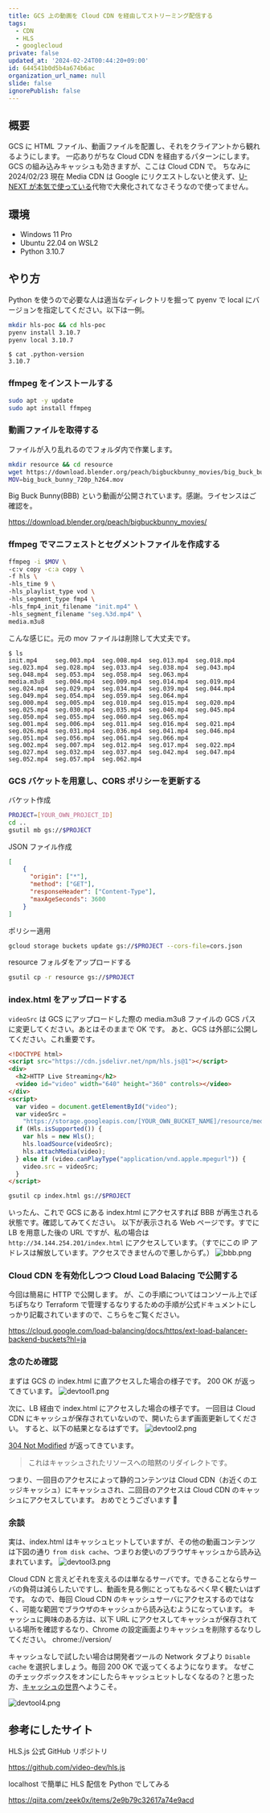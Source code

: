 ```yaml
---
title: GCS 上の動画を Cloud CDN を経由してストリーミング配信する
tags:
  - CDN
  - HLS
  - googlecloud
private: false
updated_at: '2024-02-24T00:44:20+09:00'
id: 644541b0d5b4a674b6ac
organization_url_name: null
slide: false
ignorePublish: false
---
```

## 概要

GCS に HTML ファイル、動画ファイルを配置し、それをクライアントから観れるようにします。
一応ありがちな Cloud CDN を経由するパターンにします。GCS の組み込みキャッシュも効きますが、ここは Cloud CDN で。
ちなみに 2024/02/23 現在 Media CDN は Google にリクエストしないと使えず、[U-NEXT が本気で使っている](https://av.watch.impress.co.jp/docs/topic/1408035.html)代物で大衆化されてなさそうなので使ってません。

## 環境

- Windows 11 Pro
- Ubuntu 22.04 on WSL2
- Python 3.10.7

## やり方

Python を使うので必要な人は適当なディレクトリを掘って pyenv で local にバージョンを指定してください。以下は一例。

```bash
mkdir hls-poc && cd hls-poc
pyenv install 3.10.7
pyenv local 3.10.7
```

```
$ cat .python-version
3.10.7
```

### ffmpeg をインストールする

```bash
sudo apt -y update
sudo apt install ffmpeg
```

### 動画ファイルを取得する

ファイルが入り乱れるのでフォルダ内で作業します。

```bash
mkdir resource && cd resource
wget https://download.blender.org/peach/bigbuckbunny_movies/big_buck_bunny_720p_h264.mov
MOV=big_buck_bunny_720p_h264.mov
```

Big Buck Bunny(BBB) という動画が公開されています。感謝。ライセンスはご確認を。

https://download.blender.org/peach/bigbuckbunny_movies/

### ffmpeg でマニフェストとセグメントファイルを作成する

```bash
ffmpeg -i $MOV \
-c:v copy -c:a copy \
-f hls \
-hls_time 9 \
-hls_playlist_type vod \
-hls_segment_type fmp4 \
-hls_fmp4_init_filename "init.mp4" \
-hls_segment_filename "seg.%3d.mp4" \
media.m3u8
```

こんな感じに。元の mov ファイルは削除して大丈夫です。

```
$ ls
init.mp4     seg.003.mp4  seg.008.mp4  seg.013.mp4  seg.018.mp4  seg.023.mp4  seg.028.mp4  seg.033.mp4  seg.038.mp4  seg.043.mp4  seg.048.mp4  seg.053.mp4  seg.058.mp4  seg.063.mp4
media.m3u8   seg.004.mp4  seg.009.mp4  seg.014.mp4  seg.019.mp4  seg.024.mp4  seg.029.mp4  seg.034.mp4  seg.039.mp4  seg.044.mp4  seg.049.mp4  seg.054.mp4  seg.059.mp4  seg.064.mp4
seg.000.mp4  seg.005.mp4  seg.010.mp4  seg.015.mp4  seg.020.mp4  seg.025.mp4  seg.030.mp4  seg.035.mp4  seg.040.mp4  seg.045.mp4  seg.050.mp4  seg.055.mp4  seg.060.mp4  seg.065.mp4
seg.001.mp4  seg.006.mp4  seg.011.mp4  seg.016.mp4  seg.021.mp4  seg.026.mp4  seg.031.mp4  seg.036.mp4  seg.041.mp4  seg.046.mp4  seg.051.mp4  seg.056.mp4  seg.061.mp4  seg.066.mp4
seg.002.mp4  seg.007.mp4  seg.012.mp4  seg.017.mp4  seg.022.mp4  seg.027.mp4  seg.032.mp4  seg.037.mp4  seg.042.mp4  seg.047.mp4  seg.052.mp4  seg.057.mp4  seg.062.mp4
```

### GCS バケットを用意し、CORS ポリシーを更新する

バケット作成

```bash
PROJECT=[YOUR_OWN_PROJECT_ID]
cd ..
gsutil mb gs://$PROJECT
```

JSON ファイル作成

```cors.json
[
    {
      "origin": ["*"],
      "method": ["GET"],
      "responseHeader": ["Content-Type"],
      "maxAgeSeconds": 3600
    }
]
```

ポリシー適用

```bash
gcloud storage buckets update gs://$PROJECT --cors-file=cors.json
```

resource フォルダをアップロードする

```bash
gsutil cp -r resource gs://$PROJECT
```

### index.html をアップロードする

`videoSrc` は GCS にアップロードした際の media.m3u8 ファイルの GCS パスに変更してください。あとはそのままで OK です。
あと、GCS は外部に公開してください。これ重要です。

```html
<!DOCTYPE html>
<script src="https://cdn.jsdelivr.net/npm/hls.js@1"></script>
<div>
  <h2>HTTP Live Streaming</h2>
  <video id="video" width="640" height="360" controls></video>
</div>
<script>
  var video = document.getElementById("video");
  var videoSrc =
    "https://storage.googleapis.com/[YOUR_OWN_BUCKET_NAME]/resource/media.m3u8";
  if (Hls.isSupported()) {
    var hls = new Hls();
    hls.loadSource(videoSrc);
    hls.attachMedia(video);
  } else if (video.canPlayType("application/vnd.apple.mpegurl")) {
    video.src = videoSrc;
  }
</script>
```

```bash
gsutil cp index.html gs://$PROJECT
```

いったん、これで GCS にある index.html にアクセスすれば BBB が再生される状態です。確認してみてください。
以下が表示される Web ページです。すでに LB を用意した後の URL ですが、私の場合は `http://34.144.254.201/index.html` にアクセスしています。（すでにこの IP アドレスは解放しています。アクセスできませんので悪しからず。）
![bbb.png](https://qiita-image-store.s3.ap-northeast-1.amazonaws.com/0/236789/cccb8855-8487-5e5e-166d-45e379715a6f.png)

### Cloud CDN を有効化しつつ Cloud Load Balacing で公開する

今回は簡易に HTTP で公開します。
が、この手順についてはコンソール上でぽちぽちなり Terraform で管理するなりするための手順が公式ドキュメントにしっかり記載されていますので、こちらをご覧ください。

https://cloud.google.com/load-balancing/docs/https/ext-load-balancer-backend-buckets?hl=ja

### 念のため確認

まずは GCS の index.html に直アクセスした場合の様子です。
200 OK が返ってきています。
![devtool1.png](https://qiita-image-store.s3.ap-northeast-1.amazonaws.com/0/236789/e5ced1c0-f2dd-4ee4-7d61-757d1e034100.png)

次に、LB 経由で index.html にアクセスした場合の様子です。
一回目は Cloud CDN にキャッシュが保存されていないので、開いたらまず画面更新してください。
すると、以下の結果となるはずです。
![devtool2.png](https://qiita-image-store.s3.ap-northeast-1.amazonaws.com/0/236789/bb3f46a6-a1d7-9fbc-6711-3f9b21072aed.png)

[304 Not Modified](https://developer.mozilla.org/ja/docs/Web/HTTP/Status/304) が返ってきています。

> これはキャッシュされたリソースへの暗黙のリダイレクトです。

つまり、一回目のアクセスによって静的コンテンツは Cloud CDN（お近くのエッジキャッシュ）にキャッシュされ、二回目のアクセスは Cloud CDN のキャッシュにアクセスしています。
おめでとうございます 🎉

### 余談

実は、index.html はキャッシュヒットしていますが、その他の動画コンテンツは下図の通り `from disk cache`、つまりお使いのブラウザキャッシュから読み込まれています。
![devtool3.png](https://qiita-image-store.s3.ap-northeast-1.amazonaws.com/0/236789/d6097698-d36d-9437-1a55-aa57b7d19bb8.png)

Cloud CDN と言えどそれを支えるのは単なるサーバです。できることならサーバの負荷は減らしたいですし、動画を見る側にとってもなるべく早く観たいはずです。
なので、毎回 Cloud CDN のキャッシュサーバにアクセスするのではなく、可能な範囲でブラウザのキャッシュから読み込むようになっています。
キャッシュに興味のある方は、以下 URL にアクセスしてキャッシュが保存されている場所を確認するなり、Chrome の設定画面よりキャッシュを削除するなりしてください。
chrome://version/

キャッシュなしで試したい場合は開発者ツールの Network タブより `Disable cache` を選択しましょう。毎回 200 OK で返ってくるようになります。
なぜこのチェックボックスをオンにしたらキャッシュヒットしなくなるの？と思った方、[キャッシュの世界](https://cloud.google.com/cdn/docs/caching)へようこそ。

![devtool4.png](https://qiita-image-store.s3.ap-northeast-1.amazonaws.com/0/236789/f4e291dc-cb32-bb3e-b7fb-4271243285dd.png)

## 参考にしたサイト

HLS.js 公式 GitHub リポジトリ

https://github.com/video-dev/hls.js


localhost で簡単に HLS 配信を Python でしてみる

https://qiita.com/zeek0x/items/2e9b79c32617a74e9acd
